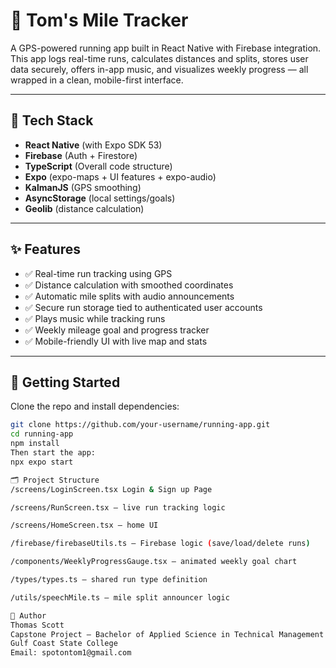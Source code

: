 # 🏃 Tom's Mile Tracker

A GPS-powered running app built in React Native with Firebase integration. This app logs real-time runs, calculates distances and splits, stores user data securely, offers in-app music, and visualizes weekly progress — all wrapped in a clean, mobile-first interface.

---

## 🔧 Tech Stack

- **React Native** (with Expo SDK 53)
- **Firebase** (Auth + Firestore)
- **TypeScript** (Overall code structure)
- **Expo** (expo-maps + UI features + expo-audio)
- **KalmanJS** (GPS smoothing)
- **AsyncStorage** (local settings/goals)
- **Geolib** (distance calculation)

---

## ✨ Features

- ✅ Real-time run tracking using GPS
- ✅ Distance calculation with smoothed coordinates
- ✅ Automatic mile splits with audio announcements
- ✅ Secure run storage tied to authenticated user accounts
- ✅ Plays music while tracking runs
- ✅ Weekly mileage goal and progress tracker
- ✅ Mobile-friendly UI with live map and stats

---

## 🚀 Getting Started

Clone the repo and install dependencies:

```bash
git clone https://github.com/your-username/running-app.git
cd running-app
npm install
Then start the app:
npx expo start

🗂️ Project Structure
/screens/LoginScreen.tsx Login & Sign up Page

/screens/RunScreen.tsx – live run tracking logic

/screens/HomeScreen.tsx – home UI 

/firebase/firebaseUtils.ts – Firebase logic (save/load/delete runs)

/components/WeeklyProgressGauge.tsx – animated weekly goal chart

/types/types.ts – shared run type definition

/utils/speechMile.ts – mile split announcer logic

👤 Author
Thomas Scott
Capstone Project – Bachelor of Applied Science in Technical Management
Gulf Coast State College
Email: spotontom1@gmail.com


